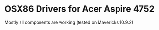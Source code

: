 # OSX86 Drivers for Acer Aspire 4752
Mostly all components are working (tested on Mavericks 10.9.2)
